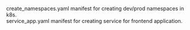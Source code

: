 create_namespaces.yaml manifest for creating dev/prod namespaces in k8s.<br>
service_app.yaml manifest for creating service for frontend application.
